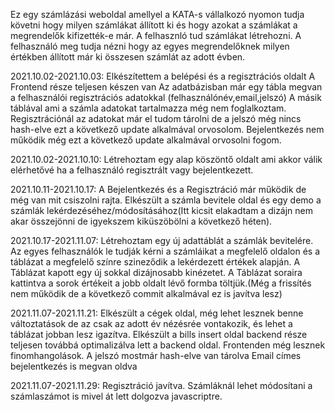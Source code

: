 Ez egy számlázási weboldal amellyel a KATA-s vállalkozó nyomon tudja követni hogy milyen számlákat állított ki és hogy azokat a számlákat a megrendelők kifizették-e már.
A felhasznló tud számlákat létrehozni.
A felhasználó meg tudja nézni hogy az egyes megrendelőknek milyen értékben állított már ki összesen számlát az adott évben.

2021.10.02-2021.10.03:
Elkészítettem a belépési és a regisztrációs oldalt
A Frontend része teljesen készen van
Az adatbázisban már egy tábla megvan a felhasználói regisztrációs adatokkal (felhasználónév,email,jelszó) A másik táblával ami a számla adatokat tartalmazza még nem foglalkoztam.
Regisztrációnál az adatokat már el tudom tárolni de a jelszó még nincs hash-elve ezt a következő update alkalmával orvosolom.
Bejelentkezés nem működik még ezt a következő update alkalmával orvosolni fogom.

2021.10.02-2021.10.10:
Létrehoztam egy alap köszöntő oldalt ami akkor válik elérhetővé ha a felhasználó regisztrált vagy bejelentkezett.

2021.10.11-2021.10.17:
A Bejelentkezés és a Regisztráció már működik de még van mit csiszolni rajta.
Elkészült a számla bevitele oldal és egy demo a számlák lekérdezéséhez/módosításához(Itt kicsit elakadtam a dizájn nem akar összejönni de igyekszem kiküszöbölni a következő héten).

2021.10.17-2021.11.07:
Létrehoztam egy új adattáblát a számlák bevitelére.
Az egyes felhasználók le tudják kérni a számláikat a megfelelő oldalon és a táblázat a megfelelő színre szineződik a lekérdezett értékek alapján.
A Táblázat kapott egy új sokkal dizájnosabb kinézetet.
A Táblázat soraira kattintva a sorok értékeit a jobb oldalt lévő formba töltjük.(Még a frissítés nem működik de a következő commit alkalmával ez is javítva lesz)

2021.11.07-2021.11.21:
Elkészült a cégek oldal, még lehet lesznek benne változtatások de az csak az adott év nézésrée vontakozik, és lehet a táblázat jobban lesz igazítva.
Elkészült a bills insert oldal backend része teljesen továbbá optimalizálva lett a backend oldal. Frontenden még lesznek finomhangolások.
A jelszó mostmár hash-elve van tárolva
Email címes bejelentkezés is megvan oldva

2021.11.07-2021.11.29:
Regisztráció javítva.
Számláknál lehet módosítani a számlaszámot is mivel át lett dolgozva javascriptre.
